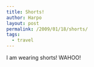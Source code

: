 ```yaml
---
title: Shorts!
author: Harpo
layout: post
permalink: /2009/01/18/shorts/
tags:
  - travel
---
```

I am wearing shorts! WAHOO!